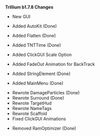 **Trillium b1.7.8 Changes**
+ New GUI
+ Added AutoKit (Done)
+ Added Flatten (Done)
+ Added TNTTime (Done)
+ Added ClickGUI Scale Option
+ Added FadeOut Animation for BackTrack

+ Added StringElement (Done)
+ Added MainMenu (Done)

* Rewrote DamageParticles (Done)
* Rewrote Surround (Done)
* Rewrote TargetHud
* Rewrote NameTags
* Rewrote Scaffold
* Fixed ClickGUI Animations

- Removed RamOptimizer (Done)
